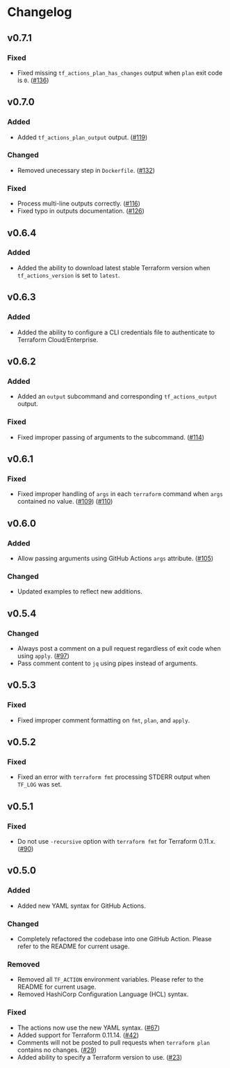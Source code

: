 # Changelog

## v0.7.1

### Fixed

* Fixed missing `tf_actions_plan_has_changes` output when `plan` exit code is `0`. ([#136](https://github.com/hashicorp/terraform-github-actions/pull/136))

## v0.7.0

### Added

* Added `tf_actions_plan_output` output. ([#119](https://github.com/hashicorp/terraform-github-actions/pull/119))

### Changed

* Removed unecessary step in `Dockerfile`. ([#132](https://github.com/hashicorp/terraform-github-actions/pull/132))

### Fixed

* Process multi-line outputs correctly. ([#116](https://github.com/hashicorp/terraform-github-actions/pull/116))
* Fixed typo in outputs documentation. ([#126](https://github.com/hashicorp/terraform-github-actions/pull/126))

## v0.6.4

### Added

* Added the ability to download latest stable Terraform version when `tf_actions_version` is set to `latest`.

## v0.6.3

### Added

* Added the ability to configure a CLI credentials file to authenticate to Terraform Cloud/Enterprise.

## v0.6.2

### Added

* Added an `output` subcommand and corresponding `tf_actions_output` output.

### Fixed

* Fixed improper passing of arguments to the subcommand. ([#114](https://github.com/hashicorp/terraform-github-actions/issues/114))

## v0.6.1

### Fixed

* Fixed improper handling of `args` in each `terraform` command when `args` contained no value. ([#109](https://github.com/hashicorp/terraform-github-actions/issues/109)) ([#110](https://github.com/hashicorp/terraform-github-actions/issues/110))

## v0.6.0

### Added

* Allow passing arguments using GitHub Actions `args` attribute. ([#105](https://github.com/hashicorp/terraform-github-actions/issues/105))

### Changed

* Updated examples to reflect new additions.

## v0.5.4

### Changed

* Always post a comment on a pull request regardless of exit code when using `apply`. ([#97](https://github.com/hashicorp/terraform-github-actions/issues/97))
* Pass comment content to `jq` using pipes instead of arguments.

## v0.5.3

### Fixed

* Fixed improper comment formatting on `fmt`, `plan`, and `apply`.

## v0.5.2

### Fixed

* Fixed an error with `terraform fmt` processing STDERR output when `TF_LOG` was set.

## v0.5.1

### Fixed

* Do not use `-recursive` option with `terraform fmt` for Terraform 0.11.x. ([#90](https://github.com/hashicorp/terraform-github-actions/issues/90))

## v0.5.0

### Added

* Added new YAML syntax for GitHub Actions. 

### Changed

* Completely refactored the codebase into one GitHub Action. Please refer to the README for current usage.

### Removed

* Removed all `TF_ACTION` environment variables. Please refer to the README for current usage.
* Removed HashiCorp Configuration Language (HCL) syntax.

### Fixed

* The actions now use the new YAML syntax. ([#67](https://github.com/hashicorp/terraform-github-actions/issues/67))
* Added support for Terraform 0.11.14. ([#42](https://github.com/hashicorp/terraform-github-actions/issues/67))
* Comments will not be posted to pull requests when `terraform plan` contains no changes. ([#29](https://github.com/hashicorp/terraform-github-actions/issues/67))
* Added ability to specify a Terraform version to use. ([#23](https://github.com/hashicorp/terraform-github-actions/issues/67))
